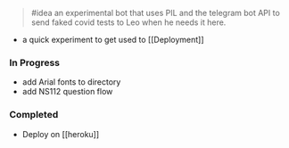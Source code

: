 > #idea an experimental bot that uses PIL and the telegram bot API to send faked covid tests to Leo when he needs it here. 

+ a quick experiment to get used to [[Deployment]] 


### In Progress
+ add Arial fonts to directory
+ add NS112 question flow

### Completed
+ Deploy on [[heroku]]